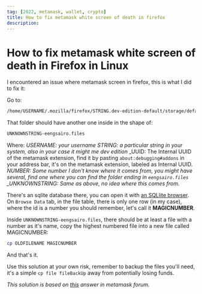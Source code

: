 ```yaml
---
tag: [2022, metamask, wallet, crypto]
title: How to fix metamask white screen of death in firefox
description:
---
```


# How to fix metamask white screen of death in Firefox in Linux

I encountered an issue where metamask screen in firefox, this is what I did to fix it:

Go to:

```bash
/home/USERNAME/.mozilla/firefox/STRING.dev-edition-default/storage/default/moz-extension+++UUID^userContextId=NUMBER/idb/
```

That folder should have another one inside in the shape of:

```bash
UNKNOWNSTRING-eengsairo.files
```

Where:
_USERNAME: your username_
_STRING: a particular string in your system, also in your case it might me dev edition_
\_UUID: The Internal UUID of the metamask extension, find it by pasting `about:debugging#addons` in your address bar, it's on the metamask extension, labeled as Internal UUID.
_NUMBER: Some number I don't know where it comes from, you might have several, find one where you can find the folder ending in `eengsairo.files`
\_UNKNOWNSTRING: Same as above, no idea where this comes from._

There's an sqlite database there, you can open it with [an SQLlite browser](https://sqlitebrowser.org/dl/). On `Browse Data` tab, in the file table, there is only one row (in my case), where the id is a number you should remember, let's call it **MAGICNUMBER**.

Inside `UNKNOWNSTRING-eengsairo.files`, there should be at least a file with a number as it's name, copy the highest numbered file into a new file called MAGICNUMBER:

```bash
cp OLDFILENAME MAGICNUMBER
```

And that's it.

Use this solution at your own risk, remember to backup the files you'll need, it's a simple `cp file fileBackUp` away from potentially losing funds.

_This solution is based on [this](https://community.metamask.io/t/metamask-firefox-blank-white-screen/2066/24) answer in metamask forum._
